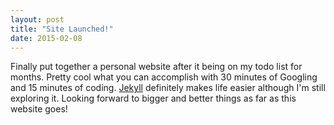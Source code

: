 ```yaml
---
layout: post
title: "Site Launched!"
date: 2015-02-08
---
```


Finally put together a personal website after it being on my todo list for months. Pretty cool what you can accomplish with 30 minutes of Googling and 15 minutes of coding. [Jekyll](http://jekyllrb.com) definitely makes life easier although I'm still exploring it. Looking forward to bigger and better things as far as this website goes!
